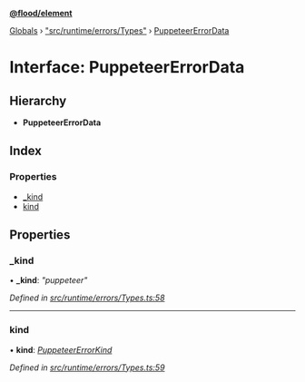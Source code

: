 **[@flood/element](../README.md)**

[Globals](../globals.md) › ["src/runtime/errors/Types"](../modules/_src_runtime_errors_types_.md) › [PuppeteerErrorData](_src_runtime_errors_types_.puppeteererrordata.md)

# Interface: PuppeteerErrorData

## Hierarchy

* **PuppeteerErrorData**

## Index

### Properties

* [_kind](_src_runtime_errors_types_.puppeteererrordata.md#_kind)
* [kind](_src_runtime_errors_types_.puppeteererrordata.md#kind)

## Properties

###  _kind

• **_kind**: *"puppeteer"*

*Defined in [src/runtime/errors/Types.ts:58](https://github.com/flood-io/element/blob/d9c12d9/packages/element/src/runtime/errors/Types.ts#L58)*

___

###  kind

• **kind**: *[PuppeteerErrorKind](../modules/_src_runtime_errors_types_.md#puppeteererrorkind)*

*Defined in [src/runtime/errors/Types.ts:59](https://github.com/flood-io/element/blob/d9c12d9/packages/element/src/runtime/errors/Types.ts#L59)*